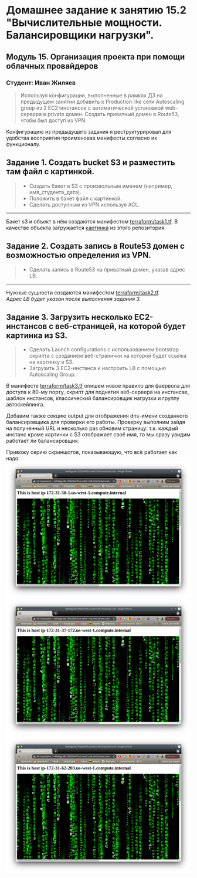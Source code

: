 # Домашнее задание к занятию 15.2 "Вычислительные мощности. Балансировщики нагрузки".

## Модуль 15. Организация проекта при помощи облачных провайдеров

### Студент: Иван Жиляев

>Используя конфигурации, выполненные в рамках ДЗ на предыдущем занятии добавить к Production like сети Autoscaling group из 2 EC2-инстансов с  автоматической установкой web-сервера в private домен. Создать приватный домен в Route53, чтобы был доступ из VPN.

Конфигурацию из предыдущего задания я реструктурировал для удобства восприятия проименовав манифесты согласно их функционалу.

## Задание 1. Создать bucket S3 и разместить там файл с картинкой.

>- Создать бакет в S3 с произвольным именем (например, имя_студента_дата).
>- Положить в бакет файл с картинкой.
>- Сделать доступным из VPN используя ACL.

---

Бакет s3 и объект в нём создаются манифестом [terraform/task1.tf](terraform/task1.tf). В качестве объекта загружается [картинка](terraform/image.png) из этого репозитория.

## Задание 2. Создать запись в Route53 домен с возможностью определения из VPN.

>- Сделать запись в Route53 на приватный домен, указав адрес LB.

---

Нужные сущности создаются манифестом [terraform/task2.tf](terraform/task2.tf).  
_Адрес LB будет указан после выполнения задания 3._

## Задание 3. Загрузить несколько ЕС2-инстансов с веб-страницей, на которой будет картинка из S3.

>- Сделать Launch configurations с использованием bootstrap скрипта с созданием веб-странички на которой будет ссылка на картинку в S3.
>- Загрузить 3 ЕС2-инстанса и настроить LB с помощью Autoscaling Group.

В манифесте [terraform/task3.tf](terraform/task3.tf) опишем новое правило для фаервола для доступа к 80-му порту, скрипт для поднятия веб-сервера на инстансах, шаблон инстансов, классический балансировщик нагрузки и группу автоскейлинга.

Добавим также секцию output для отображения dns-имени созданного балансировщика для проверки его работы. Проверку выполним зайдя на полученный URL и несколько раз обновим страницу: т.к. каждый инстанс кроме картинки с S3 отображает своё имя, то мы сразу увидим работает ли балансировщик. 

Привожу серию скриншотов, показывающую, что всё работает как надо:  
![](Screenshot_1.png)  
![](Screenshot_2.png)  
![](Screenshot_3.png)
